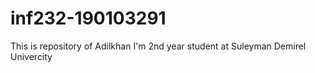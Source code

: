 # inf232-190103291
This is repository of Adilkhan
I'm 2nd year student at Suleyman Demirel Univercity

